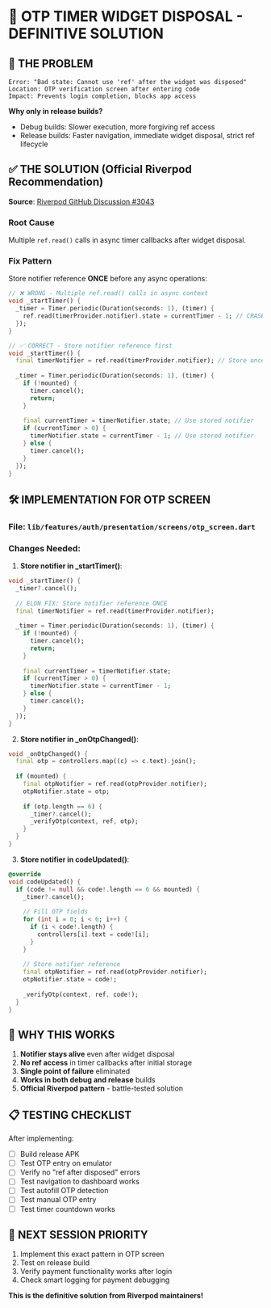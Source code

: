 # 🎯 **OTP TIMER WIDGET DISPOSAL - DEFINITIVE SOLUTION**

## 🚨 **THE PROBLEM**
```
Error: "Bad state: Cannot use 'ref' after the widget was disposed"
Location: OTP verification screen after entering code
Impact: Prevents login completion, blocks app access
```

**Why only in release builds?**
- Debug builds: Slower execution, more forgiving ref access
- Release builds: Faster navigation, immediate widget disposal, strict ref lifecycle

## ✅ **THE SOLUTION** (Official Riverpod Recommendation)

**Source**: [Riverpod GitHub Discussion #3043](https://github.com/rrousselGit/riverpod/discussions/3043)

### **Root Cause**
Multiple `ref.read()` calls in async timer callbacks after widget disposal.

### **Fix Pattern**
Store notifier reference **ONCE** before any async operations:

```dart
// ❌ WRONG - Multiple ref.read() calls in async context
void _startTimer() {
  _timer = Timer.periodic(Duration(seconds: 1), (timer) {
    ref.read(timerProvider.notifier).state = currentTimer - 1; // CRASHES
  });
}

// ✅ CORRECT - Store notifier reference first
void _startTimer() {
  final timerNotifier = ref.read(timerProvider.notifier); // Store once
  
  _timer = Timer.periodic(Duration(seconds: 1), (timer) {
    if (!mounted) {
      timer.cancel();
      return;
    }
    
    final currentTimer = timerNotifier.state; // Use stored notifier
    if (currentTimer > 0) {
      timerNotifier.state = currentTimer - 1; // Use stored notifier
    } else {
      timer.cancel();
    }
  });
}
```

## 🛠️ **IMPLEMENTATION FOR OTP SCREEN**

### **File**: `lib/features/auth/presentation/screens/otp_screen.dart`

### **Changes Needed**:

1. **Store notifier in _startTimer()**:
```dart
void _startTimer() {
  _timer?.cancel();
  
  // ELON FIX: Store notifier reference ONCE
  final timerNotifier = ref.read(timerProvider.notifier);
  
  _timer = Timer.periodic(Duration(seconds: 1), (timer) {
    if (!mounted) {
      timer.cancel();
      return;
    }
    
    final currentTimer = timerNotifier.state;
    if (currentTimer > 0) {
      timerNotifier.state = currentTimer - 1;
    } else {
      timer.cancel();
    }
  });
}
```

2. **Store notifier in _onOtpChanged()**:
```dart
void _onOtpChanged() {
  final otp = controllers.map((c) => c.text).join();
  
  if (mounted) {
    final otpNotifier = ref.read(otpProvider.notifier);
    otpNotifier.state = otp;
    
    if (otp.length == 6) {
      _timer?.cancel();
      _verifyOtp(context, ref, otp);
    }
  }
}
```

3. **Store notifier in codeUpdated()**:
```dart
@override
void codeUpdated() {
  if (code != null && code!.length == 6 && mounted) {
    _timer?.cancel();
    
    // Fill OTP fields
    for (int i = 0; i < 6; i++) {
      if (i < code!.length) {
        controllers[i].text = code![i];
      }
    }
    
    // Store notifier reference
    final otpNotifier = ref.read(otpProvider.notifier);
    otpNotifier.state = code!;
    
    _verifyOtp(context, ref, code!);
  }
}
```

## 🎯 **WHY THIS WORKS**

1. **Notifier stays alive** even after widget disposal
2. **No ref access** in timer callbacks after initial storage
3. **Single point of failure** eliminated
4. **Works in both debug and release** builds
5. **Official Riverpod pattern** - battle-tested solution

## 📋 **TESTING CHECKLIST**

After implementing:
- [ ] Build release APK
- [ ] Test OTP entry on emulator
- [ ] Verify no "ref after disposed" errors
- [ ] Test navigation to dashboard works
- [ ] Test autofill OTP detection
- [ ] Test manual OTP entry
- [ ] Test timer countdown works

## 🚀 **NEXT SESSION PRIORITY**

1. Implement this exact pattern in OTP screen
2. Test on release build
3. Verify payment functionality works after login
4. Check smart logging for payment debugging

**This is the definitive solution from Riverpod maintainers!**
